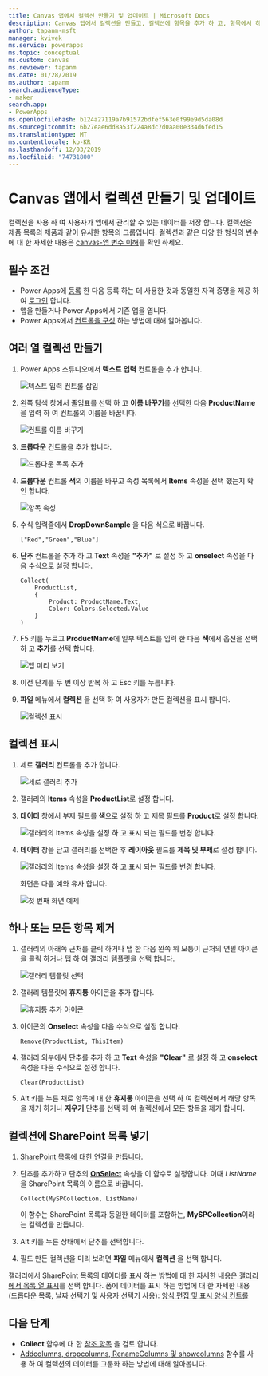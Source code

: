 ```yaml
---
title: Canvas 앱에서 컬렉션 만들기 및 업데이트 | Microsoft Docs
description: Canvas 앱에서 컬렉션을 만들고, 컬렉션에 항목을 추가 하 고, 항목에서 하나 또는 모든 항목을 제거 합니다.
author: tapanm-msft
manager: kvivek
ms.service: powerapps
ms.topic: conceptual
ms.custom: canvas
ms.reviewer: tapanm
ms.date: 01/28/2019
ms.author: tapanm
search.audienceType:
- maker
search.app:
- PowerApps
ms.openlocfilehash: b124a27119a7b91572bdfef563e0f99e9d5da08d
ms.sourcegitcommit: 6b27eae6dd8a53f224a8dc7d0aa00e334d6fed15
ms.translationtype: MT
ms.contentlocale: ko-KR
ms.lasthandoff: 12/03/2019
ms.locfileid: "74731800"
---
```

# <a name="create-and-update-a-collection-in-a-canvas-app"></a>Canvas 앱에서 컬렉션 만들기 및 업데이트

컬렉션을 사용 하 여 사용자가 앱에서 관리할 수 있는 데이터를 저장 합니다. 컬렉션은 제품 목록의 제품과 같이 유사한 항목의 그룹입니다. 컬렉션과 같은 다양 한 형식의 변수에 대 한 자세한 내용은 [canvas-앱 변수 이해](working-with-variables.md)를 확인 하세요.

## <a name="prerequisites"></a>필수 조건

- Power Apps에 [등록](../signup-for-powerapps.md) 한 다음 등록 하는 데 사용한 것과 동일한 자격 증명을 제공 하 여 [로그인](https://make.powerapps.com?utm_source=padocs&utm_medium=linkinadoc&utm_campaign=referralsfromdoc) 합니다.
- 앱을 만들거나 Power Apps에서 기존 앱을 엽니다.
- Power Apps에서 [컨트롤을 구성](add-configure-controls.md) 하는 방법에 대해 알아봅니다.

## <a name="create-a-multicolumn-collection"></a>여러 열 컬렉션 만들기

1. Power Apps 스튜디오에서 **텍스트 입력** 컨트롤을 추가 합니다.

    ![텍스트 입력 컨트롤 삽입](./media/create-update-collection/add-textbox.png)

1. 왼쪽 탐색 창에서 줄임표를 선택 하 고 **이름 바꾸기**를 선택한 다음 **ProductName**을 입력 하 여 컨트롤의 이름을 바꿉니다.

    ![컨트롤 이름 바꾸기](./media/create-update-collection/rename-textbox.png)

1. **드롭다운** 컨트롤을 추가 합니다.

    ![드롭다운 목록 추가](./media/create-update-collection/add-dropdown.png)

1. **드롭다운** 컨트롤 **색**의 이름을 바꾸고 속성 목록에서 **Items** 속성을 선택 했는지 확인 합니다.

    ![항목 속성](./media/create-update-collection/items-property.png)

1. 수식 입력줄에서 **DropDownSample** 을 다음 식으로 바꿉니다.

    `["Red","Green","Blue"]`

1. **단추** 컨트롤을 추가 하 고 **Text** 속성을 **"추가"** 로 설정 하 고 **onselect** 속성을 다음 수식으로 설정 합니다.

    ```powerapps-dot
    Collect(
        ProductList,
        {
            Product: ProductName.Text,
            Color: Colors.Selected.Value
        }
    )
    ```

1. F5 키를 누르고 **ProductName**에 일부 텍스트를 입력 한 다음 **색**에서 옵션을 선택 하 고 **추가**를 선택 합니다.

    ![앱 미리 보기](./media/create-update-collection/preview-add.png)

1. 이전 단계를 두 번 이상 반복 하 고 Esc 키를 누릅니다.

1. **파일** 메뉴에서 **컬렉션** 을 선택 하 여 사용자가 만든 컬렉션을 표시 합니다.

    ![컬렉션 표시](./media/create-update-collection/show-collection.png)

## <a name="show-a-collection"></a>컬렉션 표시

1. 세로 **갤러리** 컨트롤을 추가 합니다.

    ![세로 갤러리 추가](./media/create-update-collection/add-gallery.png)

1. 갤러리의 **Items** 속성을 **ProductList**로 설정 합니다.

1. **데이터** 창에서 부제 필드를 **색**으로 설정 하 고 제목 필드를 **Product**로 설정 합니다.

    ![갤러리의 Items 속성을 설정 하 고 표시 되는 필드를 변경 합니다.](./media/create-update-collection/configure-gallery.png)

1. **데이터** 창을 닫고 갤러리를 선택한 후 **레이아웃** 필드를 **제목 및 부제**로 설정 합니다.

    ![갤러리의 Items 속성을 설정 하 고 표시 되는 필드를 변경 합니다.](./media/create-update-collection/change-layout.png)

    화면은 다음 예와 유사 합니다.

    ![첫 번째 화면 예제](./media/create-update-collection/screen-example1.png)

## <a name="remove-one-or-all-items"></a>하나 또는 모든 항목 제거

1. 갤러리의 아래쪽 근처를 클릭 하거나 탭 한 다음 왼쪽 위 모퉁이 근처의 연필 아이콘을 클릭 하거나 탭 하 여 갤러리 템플릿을 선택 합니다.

    ![갤러리 템플릿 선택](./media/create-update-collection/select-template.png)

1. 갤러리 템플릿에 **휴지통** 아이콘을 추가 합니다.

    ![휴지통 추가 아이콘](./media/create-update-collection/trash-icon.png)

1. 아이콘의 **Onselect** 속성을 다음 수식으로 설정 합니다.

    `Remove(ProductList, ThisItem)`

1. 갤러리 외부에서 단추를 추가 하 고 **Text** 속성을 **"Clear"** 로 설정 하 고 **onselect** 속성을 다음 수식으로 설정 합니다.

    `Clear(ProductList)`

1. Alt 키를 누른 채로 항목에 대 한 **휴지통** 아이콘을 선택 하 여 컬렉션에서 해당 항목을 제거 하거나 **지우기** 단추를 선택 하 여 컬렉션에서 모든 항목을 제거 합니다.

## <a name="put-a-sharepoint-list-into-a-collection"></a>컬렉션에 SharePoint 목록 넣기

1. [SharePoint 목록에 대한 연결을 만듭니다](connections/connection-sharepoint-online.md#create-a-connection).

1. 단추를 추가하고 단추의 **[OnSelect](controls/properties-core.md)** 속성을 이 함수로 설정합니다. 이때 *ListName*을 SharePoint 목록의 이름으로 바꿉니다.<br>

    `Collect(MySPCollection, ListName)`

    이 함수는 SharePoint 목록과 동일한 데이터를 포함하는, **MySPCollection**이라는 컬렉션을 만듭니다.

1. Alt 키를 누른 상태에서 단추를 선택합니다.

1. 필드 만든 컬렉션을 미리 보려면 **파일** 메뉴에서 **컬렉션** 을 선택 합니다.

갤러리에서 SharePoint 목록의 데이터를 표시 하는 방법에 대 한 자세한 내용은 [갤러리에서 목록 열 표시](connections/connection-sharepoint-online.md#show-list-columns-in-a-gallery)를 선택 합니다. 폼에 데이터를 표시 하는 방법에 대 한 자세한 내용 (드롭다운 목록, 날짜 선택기 및 사용자 선택기 사용): [양식 편집 및 표시 양식 컨트롤](controls/control-form-detail.md)

## <a name="next-steps"></a>다음 단계

- **Collect** 함수에 대 한 [참조 항목](functions/function-clear-collect-clearcollect.md) 을 검토 합니다.
- [Addcolumns, dropcolumns, RenameColumns 및 showcolumns](functions/function-table-shaping.md) 함수를 사용 하 여 컬렉션의 데이터를 그룹화 하는 방법에 대해 알아봅니다.
